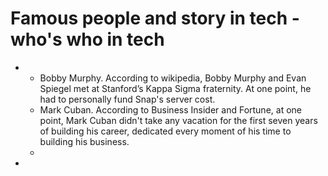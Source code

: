 # Famous people and story in tech - who's who in tech
- - Bobby Murphy. According to wikipedia, Bobby Murphy and Evan Spiegel met at Stanford’s Kappa Sigma fraternity. At one point, he had to personally fund Snap's server cost.  
  - Mark Cuban. According to Business Insider and Fortune, at one point, Mark Cuban didn't take any vacation for the first seven years of building his career, dedicated every moment of his time to building his business.
  - 
- 
